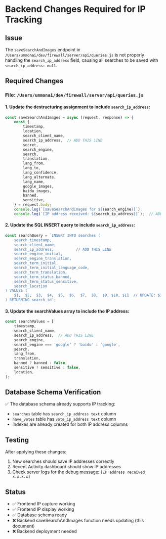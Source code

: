 # Backend Changes Required for IP Tracking

## Issue
The `saveSearchAndImages` endpoint in `/Users/ummonai/dev/firewall/server/api/queries.js` is not properly handling the `search_ip_address` field, causing all searches to be saved with `search_ip_address: null`.

## Required Changes

### File: `/Users/ummonai/dev/firewall/server/api/queries.js`

#### 1. Update the destructuring assignment to include `search_ip_address`:

```javascript
const saveSearchAndImages = async (request, response) => {
    const {
        timestamp,
        location,
        search_client_name,
        search_ip_address,  // ADD THIS LINE
        secret,
        search_engine,
        search,
        translation,
        lang_from,
        lang_to,
        lang_confidence,
        lang_alternate,
        lang_name,
        google_images,
        baidu_images,
        banned,
        sensitive,
    } = request.body;
    console.log(`[saveSearchAndImages for ${search_engine}]`);
    console.log(`[IP address received: ${search_ip_address}]`);  // ADD THIS LINE
```

#### 2. Update the SQL INSERT query to include `search_ip_address`:

```javascript
const searchQuery = `INSERT INTO searches (
    search_timestamp,
    search_client_name,
    search_ip_address,          // ADD THIS LINE
    search_engine_initial,
    search_engine_translation,
    search_term_initial,
    search_term_initial_language_code,
    search_term_translation,
    search_term_status_banned,
    search_term_status_sensitive,
    search_location
) VALUES (
    $1,  $2,  $3,  $4,  $5,  $6,  $7,  $8,  $9, $10, $11  // UPDATE: $10 -> $11
) RETURNING search_id`;
```

#### 3. Update the searchValues array to include the IP address:

```javascript
const searchValues = [
    timestamp,
    search_client_name,
    search_ip_address,  // ADD THIS LINE
    search_engine,
    search_engine === 'google' ? 'baidu' : 'google',
    search,
    lang_from,
    translation,
    banned ? banned : false,
    sensitive ? sensitive : false,
    location,
];
```

## Database Schema Verification

✅ The database schema already supports IP tracking:
- `searches` table has `search_ip_address text` column
- `have_votes` table has `vote_ip_address text` column
- Indexes are already created for both IP address columns

## Testing

After applying these changes:
1. New searches should save IP addresses correctly
2. Recent Activity dashboard should show IP addresses
3. Check server logs for the debug message: `[IP address received: x.x.x.x]`

## Status

- ✅ Frontend IP capture working
- ✅ Frontend IP display working  
- ✅ Database schema ready
- ❌ Backend saveSearchAndImages function needs updating (this document)
- ❌ Backend deployment needed